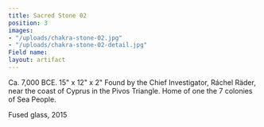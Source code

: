 ```yaml
---
title: Sacred Stone 02
position: 3
images:
- "/uploads/chakra-stone-02.jpg"
- "/uploads/chakra-stone-02-detail.jpg"
Field name: 
layout: artifact
---
```


Ca. 7,000 BCE.
15" x 12" x 2"
Found by the Chief Investigator, Ráchel Räder, near the coast of Cyprus in the Pivos Triangle. Home of one the 7 colonies of Sea People.

Fused glass, 2015
